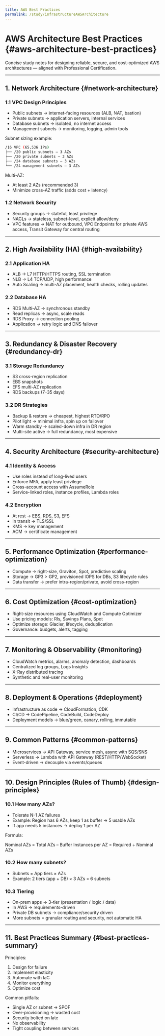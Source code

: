 ```yaml
---
title: AWS Best Practices
permalink: /study/infrastructureAWSArchitecture
---
```


# AWS Architecture Best Practices {#aws-architecture-best-practices}

Concise study notes for designing reliable, secure, and cost-optimized AWS architectures — aligned with Professional Certification.

---

## 1. Network Architecture {#network-architecture}

### 1.1 VPC Design Principles
- Public subnets → internet-facing resources (ALB, NAT, bastion)  
- Private subnets → application servers, internal services  
- Database subnets → isolated, no internet access  
- Management subnets → monitoring, logging, admin tools  

Subnet sizing example:

```bash
/16 VPC (65,536 IPs)
├── /20 public subnets – 3 AZs
├── /20 private subnets – 3 AZs
├── /24 database subnets – 3 AZs
└── /24 management subnets – 3 AZs
```

Multi-AZ:
- At least 2 AZs (recommended 3)  
- Minimize cross-AZ traffic (adds cost + latency)  

### 1.2 Network Security
- Security groups → stateful, least privilege  
- NACLs → stateless, subnet-level, explicit allow/deny  
- VPC features → NAT for outbound, VPC Endpoints for private AWS access, Transit Gateway for central routing  

---

## 2. High Availability (HA) {#high-availability}

### 2.1 Application HA
- ALB → L7 HTTP/HTTPS routing, SSL termination  
- NLB → L4 TCP/UDP, high performance  
- Auto Scaling → multi-AZ placement, health checks, rolling updates  

### 2.2 Database HA
- RDS Multi-AZ → synchronous standby  
- Read replicas → async, scale reads  
- RDS Proxy → connection pooling  
- Application → retry logic and DNS failover  

---

## 3. Redundancy & Disaster Recovery {#redundancy-dr}

### 3.1 Storage Redundancy
- S3 cross-region replication  
- EBS snapshots  
- EFS multi-AZ replication  
- RDS backups (7–35 days)  

### 3.2 DR Strategies
- Backup & restore → cheapest, highest RTO/RPO  
- Pilot light → minimal infra, spin up on failover  
- Warm standby → scaled-down infra in DR region  
- Multi-site active → full redundancy, most expensive  

---

## 4. Security Architecture {#security-architecture}

### 4.1 Identity & Access
- Use roles instead of long-lived users  
- Enforce MFA, apply least privilege  
- Cross-account access with AssumeRole  
- Service-linked roles, instance profiles, Lambda roles  

### 4.2 Encryption
- At rest → EBS, RDS, S3, EFS  
- In transit → TLS/SSL  
- KMS → key management  
- ACM → certificate management  

---

## 5. Performance Optimization {#performance-optimization}
- Compute → right-size, Graviton, Spot, predictive scaling  
- Storage → GP3 > GP2, provisioned IOPS for DBs, S3 lifecycle rules  
- Data transfer → prefer intra-region/private, avoid cross-region  

---

## 6. Cost Optimization {#cost-optimization}
- Right-size resources using CloudWatch and Compute Optimizer  
- Use pricing models: RIs, Savings Plans, Spot  
- Optimize storage: Glacier, lifecycle, deduplication  
- Governance: budgets, alerts, tagging  

---

## 7. Monitoring & Observability {#monitoring}
- CloudWatch metrics, alarms, anomaly detection, dashboards  
- Centralized log groups, Logs Insights  
- X-Ray distributed tracing  
- Synthetic and real-user monitoring  

---

## 8. Deployment & Operations {#deployment}
- Infrastructure as code → CloudFormation, CDK  
- CI/CD → CodePipeline, CodeBuild, CodeDeploy  
- Deployment models → blue/green, canary, rolling, immutable  

---

## 9. Common Patterns {#common-patterns}
- Microservices → API Gateway, service mesh, async with SQS/SNS  
- Serverless → Lambda with API Gateway (REST/HTTP/WebSocket)  
- Event-driven → decouple via events/queues  

---

## 10. Design Principles (Rules of Thumb) {#design-principles}

### 10.1 How many AZs?
- Tolerate N-1 AZ failures  
- Example: Region has 6 AZs, keep 1 as buffer → 5 usable AZs  
- If app needs 5 instances → deploy 1 per AZ  

Formula:  

Nominal AZs = Total AZs – Buffer
Instances per AZ = Required ÷ Nominal AZs

### 10.2 How many subnets?
- Subnets = App tiers × AZs  
- Example: 2 tiers (app + DB) × 3 AZs = 6 subnets  

### 10.3 Tiering
- On-prem apps → 3-tier (presentation / logic / data)  
- In AWS → requirements-driven  
- Private DB subnets → compliance/security driven  
- More subnets = granular routing and security, not automatic HA  

---

## 11. Best Practices Summary {#best-practices-summary}

Principles:
1. Design for failure  
2. Implement elasticity  
3. Automate with IaC  
4. Monitor everything  
5. Optimize cost  

Common pitfalls:
- Single AZ or subnet → SPOF  
- Over-provisioning → wasted cost  
- Security bolted on late  
- No observability  
- Tight coupling between services  
